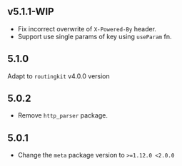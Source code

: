 ## v5.1.1-WIP

- Fix incorrect overwrite of `X-Powered-By` header.
- Support use single params of key using `useParam` fn.

## 5.1.0

Adapt to `routingkit` v4.0.0 version

## 5.0.2

- Remove `http_parser` package.

## 5.0.1

- Change the `meta` package version to `>=1.12.0 <2.0.0`
